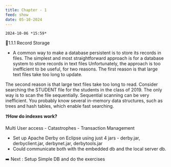 ```yaml
---
title: Chapter - 1
feed: show
date: 05-10-2024
---
```

	2024-10-06 *15:59*

📒1.1.1 Record Storage
- A common way to make a database persistent is to store its records in files. The
simplest and most straightforward approach is for a database system to store records
in text files
Unfortunately, the approach is too inefficient to be useful, for two
reasons.
The first reason is that large text files take too long to update.

The second reason is that large text files take too long to read. Consider searching
the STUDENT file for the students in the class of 2019. The only way is to scan the file
sequentially. Sequential scanning can be very inefficient. You probably know several
in-memory data structures, such as trees and hash tables, which enable fast searching.

 ❓**How do indexes work?**

Multi User access -
Catastrophes - Transaction Management

- Set up Apache Derby on Eclipse using just 4 jars - derby.jar, derbyclient.jar, derbynet.jar, derbytools.jar
- Could communicate both with the embedded db and the local server db. 

➡️ Next : Setup Simple DB and do the exercises


